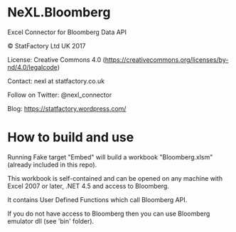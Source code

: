 # NeXL.Bloomberg
Excel Connector for Bloomberg Data API

© StatFactory Ltd UK 2017

License: Creative Commons 4.0 (https://creativecommons.org/licenses/by-nd/4.0/legalcode)

Contact: nexl at statfactory.co.uk

Follow on Twitter: @nexl_connector

Blog: https://statfactory.wordpress.com/

# How to build and use

Running Fake target "Embed" will build a workbook "Bloomberg.xlsm" (already included in this repo).

This workbook is self-contained and can be opened on any machine with Excel 2007 or later, .NET 4.5 and access to Bloomberg.

It contains User Defined Functions which call Bloomberg API.

If you do not have access to Bloomberg then you can use Bloomberg emulator dll (see 'bin' folder).
